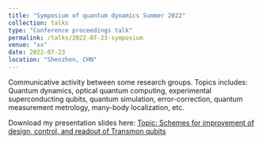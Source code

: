 ```yaml
---
title: "Symposium of quantum dynamics Summer 2022"
collection: talks
type: "Conference proceedings talk"
permalink: /talks/2022-07-23-symposium
venue: "xx"
date: 2022-07-23
location: "Shenzhen, CHN"
---
```


Communicative activity between some research groups. Topics includes: Quantum dynamics, optical quantum computing, experimental superconducting qubits, quantum simulation, error-correction, quantum measurement metrology, many-body localization, etc. 

Download my presentation slides here:
[Topic: Schemes for improvement of design, control, and readout of
Transmon qubits](http://lockonchen.github.io/files/Present_my_projects.pdf)
